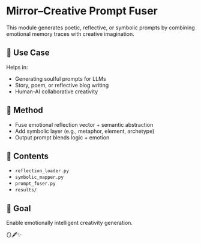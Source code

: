# Mirror–Creative Prompt Fuser

This module generates poetic, reflective, or symbolic prompts by combining emotional memory traces with creative imagination.

## 🎨 Use Case
Helps in:
- Generating soulful prompts for LLMs
- Story, poem, or reflective blog writing
- Human-AI collaborative creativity

## 🧪 Method
- Fuse emotional reflection vector + semantic abstraction
- Add symbolic layer (e.g., metaphor, element, archetype)
- Output prompt blends logic + emotion

## 📂 Contents
- `reflection_loader.py`
- `symbolic_mapper.py`
- `prompt_fuser.py`
- `results/`

## 📌 Goal
Enable emotionally intelligent creativity generation.

🪞🖋️✨
